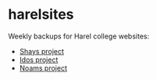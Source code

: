 # harelsites

Weekly backups for Harel college websites:

- [Shays project](https://nadiequeconozcas.github.io/HarelSites-backups/shay/public_html/)
- [Idos project](https://nadiequeconozcas.github.io/HarelSites-backups/ido/public_html/)
- [Noams project](https://nadiequeconozcas.github.io/HarelSites-backups/noam/project/)

